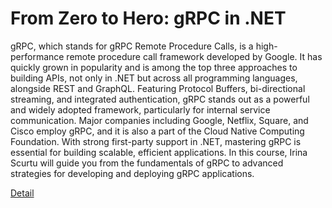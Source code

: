 # From Zero to Hero: gRPC in .NET

gRPC, which stands for gRPC Remote Procedure Calls, is a high-performance remote procedure call framework developed by Google. It has quickly grown in popularity and is among the top three approaches to building APIs, not only in .NET but across all programming languages, alongside REST and GraphQL. Featuring Protocol Buffers, bi-directional streaming, and integrated authentication, gRPC stands out as a powerful and widely adopted framework, particularly for internal service communication. Major companies including Google, Netflix, Square, and Cisco employ gRPC, and it is also a part of the Cloud Native Computing Foundation. With strong first-party support in .NET, mastering gRPC is essential for building scalable, efficient applications. In this course, Irina Scurtu will guide you from the fundamentals of gRPC to advanced strategies for developing and deploying gRPC applications. 

[Detail](https://eduitfree.com/courses/from-zero-to-hero-grpc-in-net)
